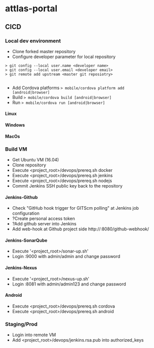 # attlas-portal

## CICD

### Local dev environment
* Clone forked master repository
* Configure developer parameter for local repository
```
> git config --local user.name <developer name>
> git config --local user.email <developer email>
> git remote add upstream <master git reposiotry>
 
```
* Add Cordova platforms
```> mobile/cordova platform add [android|browser]```
* Build
```> mobile/cordova build [android|browser]```
* Run
```> mobile/cordova run [android|browser]```

#### Linux
#### Windows
#### MacOs

### Build VM
* Get Ubuntu VM (16.04)
* Clone repository
* Execute <project_root>/devops/prereq.sh docker
* Execute <project_root>/devops/prereq.sh jenkins
* Execute <project_root>/devops/prereq.sh nodejs
* Commit Jenkins SSH public key back to the repository

#### Jenkins-Github
* Check "GitHub hook trigger for GITScm polling" at Jenkins job configuration
* ?Create personal access token
* ?Add github server into Jenkins
* Add web-hook at Github project side http://<jenkinsHost>:8080/github-webhook/

#### Jenkins-SonarQube
* Execute '<project_root>/sonar-up.sh'
* Login <host>:9000 with admin/admin and change password

#### Jenkins-Nexus
* Execute '<project_root>/nexus-up.sh'
* Login <host>:8081 with admin/admin123 and change password

#### Android
* Execute <project_root>/devops/prereq.sh cordova
* Execute <project_root>/devops/prereq.sh android

### Staging/Prod
* Login into remote VM
* Add <project_root>/devops/jenkins.rsa.pub into authorized_keys

